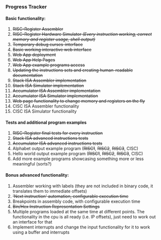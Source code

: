 ### Progress Tracker

#### Basic functionality:

1. ~~RISC-Register Assembler~~
1. ~~RISC-Register Hardware Simulator *(Every instruction working, correct memory and register usage, shell output)*~~
1. ~~Temporary debug curses-interface~~
1. ~~Basic working interactive web interface~~
1. ~~Web App deployment~~
1. ~~Web App Help Pages~~
1. ~~Web App example programs access~~
1. ~~Updating the instructions sets and creating human-readable documentation~~
1. ~~Stack ISA Assembler implementation~~
1. ~~Stack ISA Simulator implementation~~
1. ~~Accumulator ISA Assembler implementation~~
1. ~~Accumulator ISA Simulator implementation~~
1. ~~Web page functionality to change memory and registers on the fly~~
1. CISC ISA Assembler functionality
1. CISC ISA Simulator functionality

#### Tests and additional program examples

1. ~~RISC-Register final tests for every instruction~~
1. ~~Stack ISA advanced instructions tests~~
1. ~~Accumulator ISA advanced instructions tests~~
1. Alphabet output example program (~~RISC1~~, ~~RISC2~~, ~~RISC3~~, CISC)
1. Hello world output example program (~~RISC1~~, ~~RISC2~~, ~~RISC3~~, CISC)
1. Add more example programs showcasing something more or less meaningful (sorts?)

#### Bonus advanced functionality:
1. Assembler working with labels (they are not included in binary code, it translates them to immediate offsets)
1. ~~'Next instruction' automation, configurable execution time~~
1. Breakpoints in assembly code, with configurable execution time
1. ~~Bin/Hex Instruction Representation Settings~~ 
1. Multiple programs loaded at the same time at different points. The functionality
   in the cpu is all ready (i.e. IP offsets), just need to work out an interface for that
1. Implement interrupts and change the input functionality for it to work using a buffer and interrupts